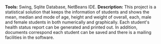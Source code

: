 <b>Tools:</b> Swing, Sqlite Database, NetBeans IDE.
<b>Description:</b> This project is a statistical solution that keeps the information of students and shows the mean, median and mode of 
age, height and weight of overall, each, male and female students in both numerically and graphically. Each student's health status
report can be generated and printed out. In addition, documents correspond each student can be saved and there is a mailing facilities in 
the software.
